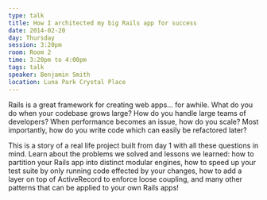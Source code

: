 ```yaml
---
type: talk
title: How I architected my big Rails app for success
date: 2014-02-20
day: Thursday
session: 3:20pm
room: Room 2
time: 3:20pm to 4:00pm
tags: talk
speaker: Benjamin Smith
location: Luna Park Crystal Place
---
```


Rails is a great framework for creating web apps... for awhile. What do you do when your codebase grows large? How do you handle large teams of developers? When performance becomes an issue, how do you scale? Most importantly, how do you write code which can easily be refactored later?

This is a story of a real life project built from day 1 with all these questions in mind. Learn about the problems we solved and lessons we learned: how to partition your Rails app into distinct modular engines, how to speed up your test suite by only running code effected by your changes, how to add a layer on top of ActiveRecord to enforce loose coupling, and many other patterns that can be applied to your own Rails apps!
